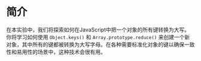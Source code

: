 # 简介

在本实验中，我们将探索如何在JavaScript中把一个对象的所有键转换为大写。你将学习如何使用 `Object.keys()` 和 `Array.prototype.reduce()` 来创建一个新对象，其中所有的键都被转换为大写字母。在各种需要标准化对象的键以确保一致性和易用性的场景中，这种技术会很有用。
